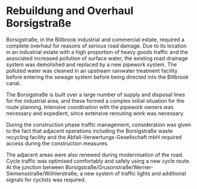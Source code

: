 # Rebuildung and Overhaul Borsigstraße

Borsigstraße, in the Billbrook industrial and commercial estate, 
required a complete overhaul for reasons of serious road damage. Due to 
its location in an industrial estate with a high proportion of heavy 
goods traffic and the associated increased pollution of surface water, 
the existing road drainage system was demolished and replaced by a new 
pipework system. The polluted water was cleaned in an upstream rainwater
 treatment facility before entering the sewage system before being 
directed into the Billbrook canal.

The Borsigstraße is built over a large number of supply and disposal 
lines for the industrial area, and these formed a complex initial 
situation for the route planning. Intensive coordination with the 
pipework owners was necessary and expedient, since extensive rerouting 
work was necessary.

During the construction phase traffic management, consideration was 
given to the fact that adjacent operations including the Borsigstraße 
waste recycling facility and the Abfall-Verwertungs-Gesellschaft mbH 
required access during the construction measures.

The adjacent areas were also renewed during modernisation of the 
road. Cycle traffic was optimised comfortably and safely using a new 
cycle route. At the junction between 
Borsigstraße/Grusonstraße/Werner-Siemensstraße/Wöhlerstraße, a new 
system of traffic lights and additional signals for cyclists was 
required.